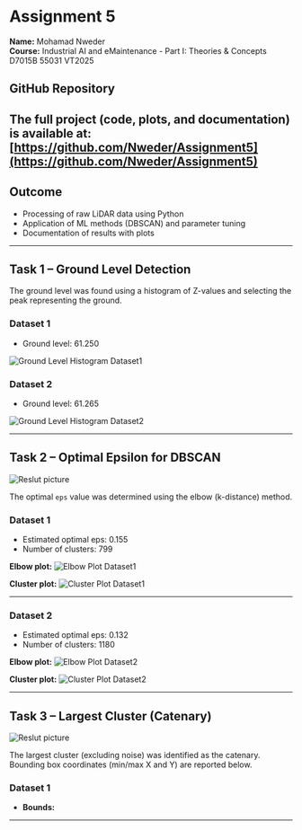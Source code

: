 # Assignment 5 #
**Name:** Mohamad Nweder  
**Course:** Industrial AI and eMaintenance - Part I: Theories & Concepts D7015B 55031 VT2025 
## GitHub Repository
The full project (code, plots, and documentation) is available at:  
[https://github.com/Nweder/Assignment5](https://github.com/Nweder/Assignment5)
--------------------------------------------------------------------

## Outcome
- Processing of raw LiDAR data using Python
- Application of ML methods (DBSCAN) and parameter tuning
- Documentation of results with plots

--------------------------------------------------------------------
## Task 1 – Ground Level Detection

The ground level was found using a histogram of Z-values and selecting the peak representing the ground.

### Dataset 1
- Ground level: 61.250

![Ground Level Histogram Dataset1](plots/dataset1_hist.png)

### Dataset 2
- Ground level: 61.265

![Ground Level Histogram Dataset2](plots/dataset2_hist.png)

--------------------------------------------------------------------

## Task 2 – Optimal Epsilon for DBSCAN

![Reslut picture](image.png)

The optimal `eps` value was determined using the elbow (k-distance) method.

### Dataset 1
- Estimated optimal eps: 0.155  
- Number of clusters: 799

**Elbow plot:**
![Elbow Plot Dataset1](plots/dataset1_elbow.png)

**Cluster plot:**
![Cluster Plot Dataset1](plots/dataset1_clusters.png)

--------------------------------------------------------------------

### Dataset 2
- Estimated optimal eps: 0.132 
- Number of clusters: 1180

**Elbow plot:**
![Elbow Plot Dataset2](plots/dataset2_elbow.png)

**Cluster plot:**
![Cluster Plot Dataset2](plots/dataset2_clusters.png)

--------------------------------------------------------------------

## Task 3 – Largest Cluster (Catenary)

![Reslut picture](image.png)

The largest cluster (excluding noise) was identified as the catenary.  
Bounding box coordinates (min/max X and Y) are reported below.

### Dataset 1
- **Bounds:**

--------------------------------------------------------------------

